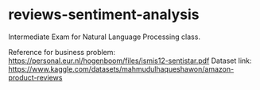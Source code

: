 # reviews-sentiment-analysis
Intermediate Exam for Natural Language Processing class.

Reference for business problem: https://personal.eur.nl/hogenboom/files/ismis12-sentistar.pdf
Dataset link: https://www.kaggle.com/datasets/mahmudulhaqueshawon/amazon-product-reviews

